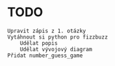 # TODO

    Upravit zápis z 1. otázky
    Vytáhnout si python pro fizzbuzz
        Udělat popis
        Udělat vývojový diagram
    Přidat number_guess_game